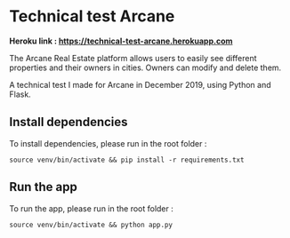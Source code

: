 # Technical test Arcane

**Heroku link : https://technical-test-arcane.herokuapp.com**


The Arcane Real Estate platform allows users to easily see different properties and their owners in cities.
Owners can modify and delete them.

A technical test I made for Arcane in December 2019, using Python and Flask.



## Install dependencies

To install dependencies, please run in the root folder :

`source venv/bin/activate && pip install -r requirements.txt`

## Run the app

To run the app, please run in the root folder :

`source venv/bin/activate && python app.py`
